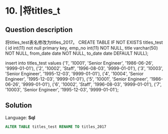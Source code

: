 # 10. |将titles_t

## Question description


将titles_test表名修改为titles_2017。
CREATE TABLE IF NOT EXISTS titles_test (
    id int(11) not null primary key,
    emp_no  int(11) NOT NULL,
    title  varchar(50) NOT NULL,
    from_date  date NOT NULL,
    to_date  date DEFAULT NULL);

 insert into titles_test values ('1', '10001', 'Senior Engineer',
'1986-06-26', '9999-01-01'),
 ('2', '10002', 'Staff', '1996-08-03', '9999-01-01'),
 ('3', '10003', 'Senior Engineer', '1995-12-03', '9999-01-01'),
 ('4', '10004', 'Senior Engineer', '1995-12-03', '9999-01-01'),
 ('5', '10001', 'Senior Engineer', '1986-06-26', '9999-01-01'),
 ('6', '10002', 'Staff', '1996-08-03', '9999-01-01'),
 ('7', '10003', 'Senior Engineer', '1995-12-03', '9999-01-01');


## Solution

Language: **Sql**

```Sql
ALTER TABLE titles_test RENAME TO titles_2017
```


